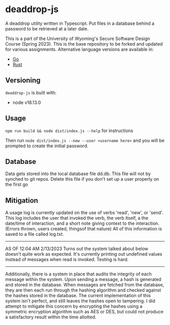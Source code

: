 #  deaddrop-js

A deaddrop utility written in Typescript. Put files in a database behind a password to be retrieved at a later date.

This is a part of the University of Wyoming's Secure Software Design Course (Spring 2023). This is the base repository to be forked and updated for various assignments. Alternative language versions are available in:
- [Go](https://github.com/andey-robins/deaddrop-go)
- [Rust](https://github.com/andey-robins/deaddrop-rs)

## Versioning

`deaddrop-js` is built with:
- node v18.13.0

## Usage

`npm run build && node dist/index.js --help` for instructions

Then run `node dist/index.js --new --user <username here>` and you will be prompted to create the initial password.

## Database

Data gets stored into the local database file dd.db. This file will not by synched to git repos. Delete this file if you don't set up a user properly on the first go

## Mitigation 

A usage log is currently updated on the use of verbs 'read', 'new', or 'send'. This log includes the user that invoked the verb, the verb itself, a the date/time of
interaction, and a short note giving context to the interaction. (Errors thrown, users created, thingsof that nature) All of this information is saved to a file called
log.txt.

******************************************************************************************************************************************************************************
AS OF 12:04 AM 2/13/2023
Turns out the system talked about below doesn't quite work as expected. It's currently printing out undefined values instead of messages when read is invoked. Testing is hard.
******************************************************************************************************************************************************************************
Additionally, there is a system in place that audits the integrity of each message within the system. Upon sending a message, a hash is generated and stored in the database. When 
messages are fetched from the database, they are then each run through the hashing algorithm and checked against the hashes stored in the database. The current implementation of this 
system isn't perfect, and still leaves the hashes open to tampering. I did attempt to mitigate this concern by encrypting the hashes using a symmetric encryption algorithm such as 
AES or DES, but could not produce a satisfactory result within the time allotted. 

